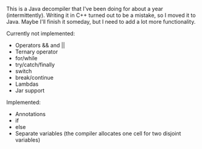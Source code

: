 This is a Java decompiler that I've been doing for about a year (intermittently).
Writing it in C++ turned out to be a mistake, so I moved it to Java.
Maybe I'll finish it someday, but I need to add a lot more functionality.

Currently not implemented:
- Operators && and ||
- Ternary operator
- for/while
- try/catch/finally
- switch
- break/continue
- Lambdas
- Jar support

Implemented:
- Annotations
- if
- else
- Separate variables (the compiler allocates one cell for two disjoint variables)

